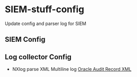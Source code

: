 # SIEM-stuff-config
Update config and parser log for SIEM

## SIEM Config

## Log collector Config
- NXlog parse XML Multiline log [Oracle Audit Record XML](https://github.com/Ky0-HVA/SIEM-stuff-config/blob/master/nxlog-oracle-xml.conf)
